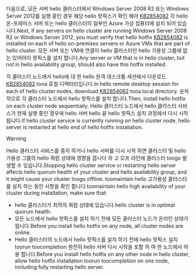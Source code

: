 <span data-ttu-id="7ee71-101">다음으로, 모든 서버 hello 클러스터에서 Windows Server 2008 R2 또는 Windows Server 2012를 실행 중인 경우 해당 hello 핫픽스가 확인 해야 [KB2854082](http://support.microsoft.com/kb/2854082) 각 hello 온-프레미스 서버 또는 hello 클러스터의 일부인 Azure 가상 컴퓨터에 설치 되어 있습니다.</span><span class="sxs-lookup"><span data-stu-id="7ee71-101">Next, if any servers on hello cluster are running Windows Server 2008 R2 or Windows Server 2012, you must verify that hello hotfix [KB2854082](http://support.microsoft.com/kb/2854082) is installed on each of hello on-premises servers or Azure VMs that are part of hello cluster.</span></span> <span data-ttu-id="7ee71-102">모든 서버 또는 VM에 연결이 hello 클러스터만 hello 가용성 그룹에 없는 있어야이 핫픽스를 설치 합니다.</span><span class="sxs-lookup"><span data-stu-id="7ee71-102">Any server or VM that is in hello cluster, but not in hello availability group, should also have this hotfix installed.</span></span>

<span data-ttu-id="7ee71-103">각 클러스터 노드에서 hello에 대 한 hello 원격 데스크톱 세션에서 다운로드 [KB2854082](http://support.microsoft.com/kb/2854082) tooa 로컬 디렉터리입니다.</span><span class="sxs-lookup"><span data-stu-id="7ee71-103">In hello remote desktop session for each of hello cluster nodes, download [KB2854082](http://support.microsoft.com/kb/2854082) tooa local directory.</span></span> <span data-ttu-id="7ee71-104">순차적으로 각 클러스터 노드에서 hello 핫픽스를 설치 합니다.</span><span class="sxs-lookup"><span data-stu-id="7ee71-104">Then, install hello hotfix on each cluster node sequentially.</span></span> <span data-ttu-id="7ee71-105">Hello 클러스터 노드에서 hello 클러스터 서비스가 현재 실행 중인 경우에 hello 서버 hello 끝 hello 핫픽스 설치 과정에서 다시 시작 됩니다.</span><span class="sxs-lookup"><span data-stu-id="7ee71-105">If hello cluster service is currently running on hello cluster node, hello server is restarted at hello end of hello hotfix installation.</span></span>

> [!WARNING]
> <span data-ttu-id="7ee71-106">Hello 클러스터 서비스를 중지 하거나 hello 서버를 다시 시작 하면 클러스터 및 hello 가용성 그룹의 hello 쿼럼 상태에 영향을 줍니다 하 고 오프 라인에 클러스터 toogo 발생할 수 있습니다.</span><span class="sxs-lookup"><span data-stu-id="7ee71-106">Stopping hello cluster service or restarting hello server affects hello quorum health of your cluster and hello availability group, and it might cause your cluster toogo offline.</span></span> <span data-ttu-id="7ee71-107">toomaintain hello 고가용성 클러스터를 설치 하는 동안 사항을 확인 합니다.</span><span class="sxs-lookup"><span data-stu-id="7ee71-107">toomaintain hello high availability of your cluster during installation, make sure that:</span></span>
> 
> * <span data-ttu-id="7ee71-108">hello 클러스터가 최적의 쿼럼 상태에 있습니다.</span><span class="sxs-lookup"><span data-stu-id="7ee71-108">hello cluster is in optimal quorum health.</span></span> 
> * <span data-ttu-id="7ee71-109">모든 노드에서 hello 핫픽스를 설치 하기 전에 모든 클러스터 노드가 온라인 상태가 됩니다.</span><span class="sxs-lookup"><span data-stu-id="7ee71-109">Before you install hello hotfix on any node, all cluster nodes are online.</span></span>
> * <span data-ttu-id="7ee71-110">Hello 클러스터의 노드에서 hello 핫픽스를 설치 하기 전에 hello 핫픽스 설치 toorun toocompletion 완전히 hello 서버 다시 시작을 포함 하 여 한 노드에서 허용 합니다.</span><span class="sxs-lookup"><span data-stu-id="7ee71-110">Before you install hello hotfix on any other node in hello cluster, allow hello hotfix installation toorun toocompletion on one node, including fully restarting hello server.</span></span>
> 
> 

